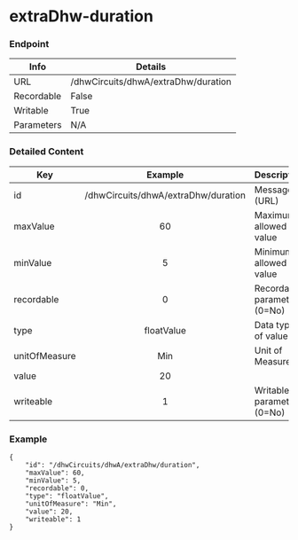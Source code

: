 # extraDhw-duration



### Endpoint

| Info  | Details |
| ------------- | ------------- |
| URL   | /dhwCircuits/dhwA/extraDhw/duration   |
| Recordable   | False   |
| Writable   | True   |
| Parameters  | N/A |

### Detailed Content

|  Key  | Example | Description |
| ------------- | :------: | ------------------------------ |
|  id | /dhwCircuits/dhwA/extraDhw/duration | Message ID (URL) |
|  maxValue | 60 | Maximum allowed value |
|  minValue | 5 | Minimum allowed value |
|  recordable | 0 | Recordable parameter (0=No) |
|  type | floatValue | Data type of value |
|  unitOfMeasure | Min | Unit of Measure |
|  value | 20 |  |
|  writeable | 1 | Writable parameter (0=No) |



### Example
```
{
    "id": "/dhwCircuits/dhwA/extraDhw/duration",
    "maxValue": 60,
    "minValue": 5,
    "recordable": 0,
    "type": "floatValue",
    "unitOfMeasure": "Min",
    "value": 20,
    "writeable": 1
}
```
